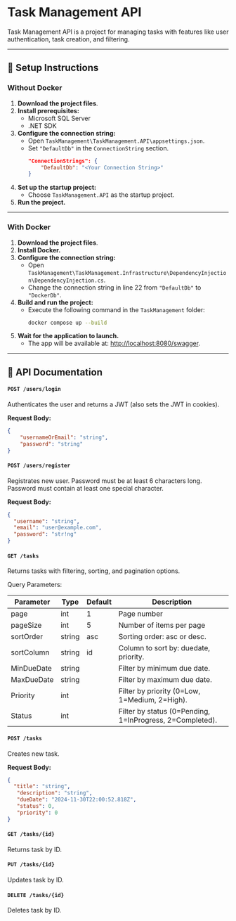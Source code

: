 # Task Management API

Task Management API is a project for managing tasks with features like user authentication, task creation, and filtering.

---

## 🚀 Setup Instructions

### Without Docker
1. **Download the project files**.
2. **Install prerequisites:**
   - Microsoft SQL Server
   - .NET SDK
3. **Configure the connection string:**
   - Open `TaskManagement\TaskManagement.API\appsettings.json`.
   - Set `"DefaultDb"` in the `ConnectionString` section.
     ```json
     "ConnectionStrings": {
         "DefaultDb": "<Your Connection String>"
     }
     ```
4. **Set up the startup project:**
   - Choose `TaskManagement.API` as the startup project.
5. **Run the project.**

---

### With Docker
1. **Download the project files**.
2. **Install Docker.**
3. **Configure the connection string:**
   - Open `TaskManagement\TaskManagement.Infrastructure\DependencyInjection\DependencyInjection.cs`.
   - Change the connection string in line 22 from `"DefaultDb"` to `"DockerDb"`.
4. **Build and run the project:**
   - Execute the following command in the `TaskManagement` folder:
     ```bash
     docker compose up --build
     ```
5. **Wait for the application to launch.**
   - The app will be available at: [http://localhost:8080/swagger](http://localhost:8080/swagger).

---

## 📖 API Documentation
#### `POST /users/login`
Authenticates the user and returns a JWT (also sets the JWT in cookies).  

**Request Body:**
```json
{
    "usernameOrEmail": "string",
    "password": "string"
}
```
#### `POST /users/register`
Registrates new user. Password must be at least 6 characters long. Password must contain at least one special character.

**Request Body:**
```json
{
  "username": "string",
  "email": "user@example.com",
  "password": "str!ng"
}
```

#### `GET /tasks`
Returns tasks with filtering, sorting, and pagination options.

Query Parameters:

| Parameter  | Type	 |Default | Description |
| ------------- | ------------- | ------------- | ---------------------------------------------------- |		
|page           |int            |1              |Page number                                           |
|pageSize       |int            |5              |Number of items per page                              |
|sortOrder      |string         |asc            |Sorting order: asc or desc.                           |
|sortColumn     |string         |id             |Column to sort by: duedate, priority.                  |
|MinDueDate     |string         |               |Filter by minimum due date.                            |
|MaxDueDate     |string         |               |Filter by maximum due date.                             |
|Priority       |int            |               |Filter by priority (0=Low, 1=Medium, 2=High).           |
|Status         |int            |               |Filter by status (0=Pending, 1=InProgress, 2=Completed).|


#### `POST /tasks`
Creates new task.

**Request Body:**
```json
{
  "title": "string",
   "description": "string",
   "dueDate": "2024-11-30T22:00:52.818Z",
   "status": 0,
   "priority": 0
}
```

#### `GET /tasks/{id}`

Returns task by ID.

#### `PUT /tasks/{id}`

Updates task by ID.

#### `DELETE /tasks/{id}`

Deletes task by ID.
